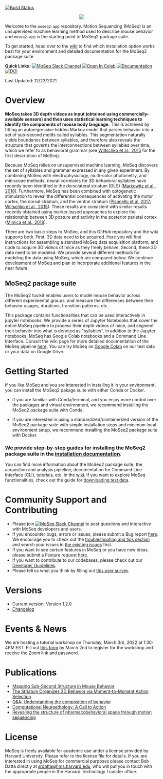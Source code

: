 [![Build Status](https://app.travis-ci.com/dattalab/moseq2-app.svg?token=ptXpSa3Fp9PKqkxJDkDr&branch=dev)](https://app.travis-ci.com/dattalab/moseq2-app)
<p align="center">
  <img src="https://drive.google.com/uc?export=view&id=1oc0_0mlN0VTZEPMQTg_hnYAC87Lb58MI" />
</p>

Welcome to the `moseq2-app` repository. Motion Sequencing (MoSeq) is an unsupervised machine learning method used to describe mouse behavior and `moseq2-app` is the starting point to MoSeq2 package suite.

 To get started, head over to the [wiki](https://github.com/dattalab/moseq2-app/wiki) to find which installation option works best for your environment and detailed documentation for the MoSeq2 package suite.

**Quick Links:**
[![MoSeq Slack Channel](https://img.shields.io/badge/slack-MoSeq-blue.svg?logo=slack)](https://moseqworkspace.slack.com)
[![Open In Colab](https://colab.research.google.com/assets/colab-badge.svg)](https://colab.research.google.com/drive/1WV97_Ko7qu6-l8sE03DCG6SRxcua_3eX?usp=sharing)
[![Documentation](https://img.shields.io/badge/docs-GitHub%20Wiki-blue)](https://github.com/dattalab/moseq2-app/wiki)
[![DOI](https://zenodo.org/badge/204555901.svg)](https://zenodo.org/badge/latestdoi/204555901)


Last Updated: 12/23/2021

# Overview

<!---Adapted from 
Datta, Sandeep Robert, David J. Anderson, Kristin Branson, Pietro Perona, and Andrew Leifer. 2019. “Computational Neuroethology: A Call to Action.” Neuron 104 (1): 11–24.
-->
**MoSeq takes 3D depth videos as input (obtained using commercially-available sensors) and then uses statistical learning techniques to identify the components of mouse body language.** This is achieved by fitting an autoregressive hidden Markov model that parses behavior into a set of sub-second motifs called syllables. This segmentation naturally yields boundaries between syllables, and therefore also reveals the structure that governs the interconnections between syllables over time, which we refer to as behavioral grammar (see [Wiltschko et al., 2015](https://www.sciencedirect.com/science/article/pii/S0896627315010375) for the first description of MoSeq). 

Because MoSeq relies on unsupervised machine learning, MoSeq discovers the set of syllables and grammar expressed in any given experiment. By combining MoSeq with electrophysiology, multi-color photometry, and miniscope methods, neural correlates for 3D behavioral syllables have recently been identified in the dorsolateral striatum (DLS) ([Markowitz et al., 2018](https://www.sciencedirect.com/science/article/pii/S0092867418305129)). Furthermore, MoSeq has been combined with optogenetic stimulation to reveal the differential consequences of activating the motor cortex, the dorsal striatum, and the ventral striatum ([Pisanello et al.,2017](https://www.nature.com/articles/nn.4591); [Wiltschko et al., 2015](https://www.sciencedirect.com/science/article/pii/S0896627315010375)). These results are consistent with similar results recently obtained using marker-based approaches to explore the relationship between 3D posture and activity in the posterior parietal cortex ([Mimica et al., 2018](https://www.science.org/doi/10.1126/science.aau2013)).

There are two basic steps to MoSeq, and this GitHub repository and the wiki supports both. First, 3D data need to be acquired. Here you will find instructions for assembling a standard MoSeq data acquisition platform, and code to acquire 3D videos of mice as they freely behave. Second, these 3D data need to be modeled. We provide several different methods for modeling the data using MoSeq, which are compared below. We continue development of MoSeq and plan to incorporate additional features in the near future. 

## MoSeq2 package suite
The MoSeq2 toolkit enables users to model mouse behavior across different experimental groups, and measure the differences between their behavior usages, durations, transition patterns. etc.

This package contains functionalities that can be used interactively in jupyter notebooks. 
We provide a series of Jupyter Notebooks that cover the entire MoSeq pipeline to process their depth videos of mice, and segment their behavior into what is denoted as "syllables". In addition to the Jupyter notebooks, MoSeq has Google Colab notebooks and a Command Line Interface. Consult the wiki page for more detailed documentation of the MoSeq pipeline [here](https://github.com/dattalab/moseq2-app/wiki).
You can try MoSeq on [Google Colab](https://colab.research.google.com/drive/1WV97_Ko7qu6-l8sE03DCG6SRxcua_3eX?usp=sharing) on our test data or your data on Google Drive.

# Getting Started

If you like MoSeq and you are interested in installing it in your environment, you can install the MoSeq2 pakage suite with either Conda or Docker. 

- If you are familiar with Conda/terminal, and you enjoy more control over the packages and virtual environment, we recommend installing the MoSeq2 package suite with Conda.

- If you are interested in using a standardized/containerized version of the MoSeq2 package suite with simple installation steps and minimum local environment setup, we recommend installing the MoSeq2 package suite with Docker.

### **We provide step-by-step guides for installing the MoSeq2 package suite in the [installation documentation](https://github.com/dattalab/moseq2-app/wiki/MoSeq2-Installation).**

You can find more information about the MoSeq2 package suite, the acquisition and analysis pipleline, documentation for Command Line Interface (CLI), tutorials, etc. in the [wiki](https://github.com/dattalab/moseq2-app/wiki). If you want to explore MoSeq functionalities, check out the guide for [downloading test data](https://github.com/dattalab/moseq2-app/wiki/Download-Test-Data).

# Community Support and Contributing
- Please join [![MoSeq Slack Channel](https://img.shields.io/badge/slack-MoSeq-blue.svg?logo=slack)](https://moseqworkspace.slack.com) to post questions and interactive with MoSeq developers and users.
- If you encounter bugs, errors or issues, please submit a Bug report [here](https://github.com/dattalab/moseq2-app/issues/new/choose). We encourage you to check out the [troubleshooting and tips section](https://github.com/dattalab/moseq2-app/wiki/Troubleshooting-and-Tips) and search your issues in [the existing issues](https://github.com/dattalab/moseq2-app/issues) first.   
- If you want to see certain features in MoSeq or you have new ideas, please submit a Feature request [here](https://github.com/dattalab/moseq2-app/issues/new/choose).
- If you want to contribute to our codebases, please check out our [Developer Guidelines](https://github.com/dattalab/moseq2-app/wiki/MoSeq-Developer-Guidelines).
- Please tell us what you think by filling out [this user survey](https://forms.gle/S88jptAEs41mQjff7).

# Versions
- Current version: Version 1.2.0
- [Changelog](https://github.com/dattalab/moseq2-app/wiki/Changelog)

# Events & News
<!---Future events, project related news etc-->
We are hosting a tutorial workshop on Thursday, March 3rd, 2022 at 1:30-4PM EST.
Fill out [this form](https://forms.gle/gp2ipZ6BTyFf1GrA8)
by March 2nd to register for the workshop and receive the Zoom link and password.

# Publications
- [Mapping Sub-Second Structure in Mouse Behavior](http://datta.hms.harvard.edu/wp-content/uploads/2018/01/pub_23.pdf)
- [The Striatum Organizes 3D Behavior via Moment-to-Moment Action Selection](http://datta.hms.harvard.edu/wp-content/uploads/2019/06/Markowitz.final_.pdf)
- [Q&A: Understanding the composition of behavior](http://datta.hms.harvard.edu/wp-content/uploads/2019/06/Datta-QA.pdf)
- [Computational Neuroethology: A Call to Action]("http://datta.hms.harvard.edu/wp-content/uploads/2020/01/AC2A.pdf")
- [Revealing the structure of pharmacobehavioral space through motion sequencing](https://www.nature.com/articles/s41593-020-00706-3)

# License

MoSeq is freely available for academic use under a license provided by Harvard University. Please refer to the license file for details. If you are interested in using MoSeq for commercial purposes please contact Bob Datta directly at srdatta@hms.harvard.edu, who will put you in touch with the appropriate people in the Harvard Technology Transfer office.

